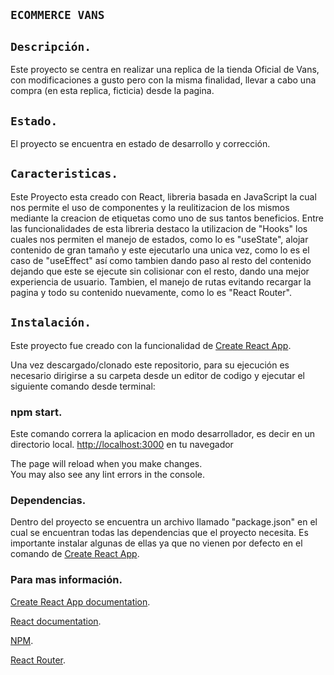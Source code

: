 ## `ECOMMERCE VANS`

## `Descripción.`
Este proyecto se centra en realizar una replica de la tienda Oficial de Vans, con modificaciones a gusto pero con la misma finalidad, llevar a cabo una compra (en esta replica, ficticia) desde la pagina.

## `Estado.`
El proyecto se encuentra en estado de desarrollo y corrección.

## `Caracteristicas.`

Este Proyecto esta creado con React, libreria basada en JavaScript la cual nos permite el uso de componentes y la reulitizacion de los mismos mediante la creacion de etiquetas como uno de sus tantos beneficios.
Entre las funcionalidades de esta libreria destaco la utilizacion de "Hooks" los cuales nos permiten el manejo de estados, como lo es "useState", alojar contenido de gran tamaño y este ejecutarlo una unica vez, como lo es el caso de "useEffect" así como tambien dando paso al resto del contenido dejando que este se ejecute sin colisionar con el resto, dando una mejor experiencia de usuario.
Tambien, el manejo de rutas evitando recargar la pagina y todo su contenido nuevamente, como lo es "React Router".

## `Instalación.`

Este proyecto fue creado con la funcionalidad de [Create React App](https://github.com/facebook/create-react-app).

Una vez descargado/clonado este repositorio, para su ejecución es necesario dirigirse a su carpeta desde un editor de codigo y ejecutar el siguiente comando desde terminal:

### npm start.

Este comando correra la aplicacion en modo desarrollador, es decir en un directorio local.
[http://localhost:3000](http://localhost:3000) en tu navegador

The page will reload when you make changes.\
You may also see any lint errors in the console.

### Dependencias.

Dentro del proyecto se encuentra un archivo llamado "package.json" en el cual se encuentran todas las dependencias que el proyecto necesita. Es importante instalar algunas de ellas ya que no vienen por defecto en el comando de [Create React App](https://github.com/facebook/create-react-app).

### Para mas información.

[Create React App documentation](https://facebook.github.io/create-react-app/docs/getting-started).

[React documentation](https://reactjs.org/).

[NPM](https://www.npmjs.com/).

[React Router](https://reactrouter.com/).

